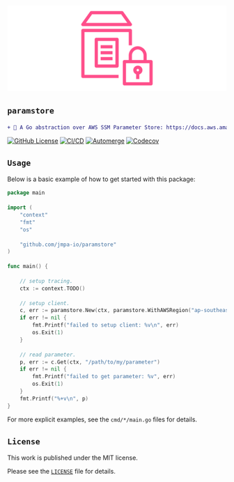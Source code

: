 <!-- markdownlint-disable MD041 MD010 -->
<p align="center">
    <img src="docs/logo.png">
</p>

## `paramstore`

```diff
+ 🍱 A Go abstraction over AWS SSM Parameter Store: https://docs.aws.amazon.com/systems-manager/latest/userguide/systems-manager-parameter-store.html.
```
<a href="LICENSE" target="_blank"><img src="https://img.shields.io/github/license/jmpa-io/paramstore.svg" alt="GitHub License"></a>
[![CI/CD](https://github.com/jmpa-io/paramstore/actions/workflows/cicd.yml/badge.svg)](https://github.com/jmpa-io/paramstore/actions/workflows/cicd.yml)
[![Automerge](https://github.com/jmpa-io/paramstore/actions/workflows/.github/workflows/dependabot-automerge.yml/badge.svg)](https://github.com/jmpa-io/paramstore/actions/workflows/.github/workflows/dependabot-automerge.yml)
[![Codecov](https://codecov.io/github/jmpa-io/paramstore/graph/badge.svg?token=8LXBLNQSOW)](https://codecov.io/github/jmpa-io/paramstore)

## `Usage`

Below is a basic example of how to get started with this package:

```go
package main

import (
	"context"
	"fmt"
	"os"

	"github.com/jmpa-io/paramstore"
)

func main() {

	// setup tracing.
	ctx := context.TODO()

	// setup client.
	c, err := paramstore.New(ctx, paramstore.WithAWSRegion("ap-southeast-2"))
	if err != nil {
		fmt.Printf("failed to setup client: %v\n", err)
		os.Exit(1)
	}

	// read parameter.
	p, err := c.Get(ctx, "/path/to/my/parameter")
	if err != nil {
		fmt.Printf("failed to get parameter: %v", err)
		os.Exit(1)
	}
	fmt.Printf("%+v\n", p)
}
```

For more explicit examples, see the `cmd/*/main.go` files for details.

## `License`

This work is published under the MIT license.

Please see the [`LICENSE`](./LICENSE) file for details.

